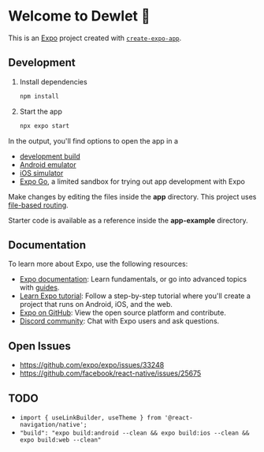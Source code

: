 # Welcome to Dewlet 👋

This is an [Expo](https://expo.dev) project created with [`create-expo-app`](https://www.npmjs.com/package/create-expo-app).

## Development

1. Install dependencies

   ```bash
   npm install
   ```

2. Start the app

   ```bash
   npx expo start
   ```

In the output, you'll find options to open the app in a

- [development build](https://docs.expo.dev/develop/development-builds/introduction/)
- [Android emulator](https://docs.expo.dev/workflow/android-studio-emulator/)
- [iOS simulator](https://docs.expo.dev/workflow/ios-simulator/)
- [Expo Go](https://expo.dev/go), a limited sandbox for trying out app development with Expo

Make changes by editing the files inside the **app** directory. This project uses [file-based routing](https://docs.expo.dev/router/introduction).

Starter code is available as a reference inside the **app-example** directory.

## Documentation

To learn more about Expo, use the following resources:

- [Expo documentation](https://docs.expo.dev/): Learn fundamentals, or go into advanced topics with [guides](https://docs.expo.dev/guides).
- [Learn Expo tutorial](https://docs.expo.dev/tutorial/introduction/): Follow a step-by-step tutorial where you'll create a project that runs on Android, iOS, and the web.
- [Expo on GitHub](https://github.com/expo/expo): View the open source platform and contribute.
- [Discord community](https://chat.expo.dev): Chat with Expo users and ask questions.

## Open Issues

- https://github.com/expo/expo/issues/33248
- https://github.com/facebook/react-native/issues/25675

## TODO

- `import { useLinkBuilder, useTheme } from '@react-navigation/native';`
- `"build": "expo build:android --clean && expo build:ios --clean && expo build:web --clean"`
